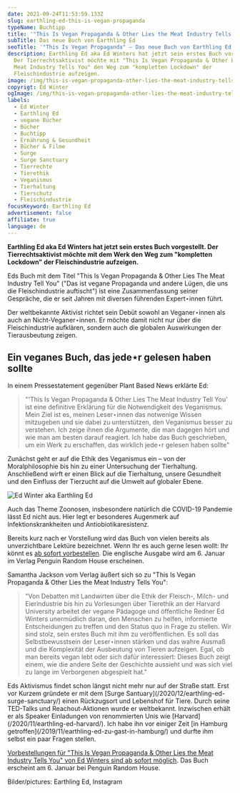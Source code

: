 ```yaml
---
date: 2021-09-24T11:53:59.133Z
slug: earthling-ed-this-is-vegan-propaganda
typeName: Buchtipp
title: '"This Is Vegan Propaganda & Other Lies the Meat Industry Tells You"'
subTitle: Das neue Buch von Earthling Ed
seoTitle: '"This Is Vegan Propaganda" – Das neue Buch von Earthling Ed – Lesetipp'
description: Earthling Ed aka Ed Winters hat jetzt sein erstes Buch vorgestellt.
  Der Tierrechtsaktivist möchte mit "This Is Vegan Propaganda & Other Lies the
  Meat Industry Tells You" den Weg zum "kompletten Lockdown" der
  Fleischindustrie aufzeigen.
image: /img/this-is-vegan-propaganda-other-lies-the-meat-industry-tells-you-ed-winter.jpg
copyrigt: Ed Winter
ogImage: /img/this-is-vegan-propaganda-other-lies-the-meat-industry-tells-you-ed-winter-fb.png
labels:
  - Ed Winter
  - Earthling Ed
  - vegane Bücher
  - Bücher
  - Buchtipp
  - Ernährung & Gesundheit
  - Bücher & Filme
  - Surge
  - Surge Sanctuary
  - Tierrechte
  - Tierethik
  - Veganismus
  - Tierhaltung
  - Tierschutz
  - Fleischindustrie
focusKeyword: Earthling Ed
advertisement: false
affiliate: true
language: de
---
```

**Earthling Ed aka Ed Winters hat jetzt sein erstes Buch vorgestellt. Der Tierrechtsaktivist möchte mit dem Werk den Weg zum "kompletten Lockdown" der Fleischindustrie aufzeigen.**

Eds Buch mit dem Titel "This Is Vegan Propaganda & Other Lies The Meat Industry Tell You" ("Das ist vegane Propaganda und andere Lügen, die uns die Fleischindustrie auftischt") ist eine Zusammenfassung seiner Gespräche, die er seit Jahren mit diversen führenden Expert⋆innen führt.

Der weltbekannte Aktivist richtet sein Debüt sowohl an Veganer⋆innen als auch an Nicht-Veganer⋆innen. Er möchte damit nicht nur über die Fleischindustrie aufklären, sondern auch die globalen Auswirkungen der Tierausbeutung zeigen.

## Ein veganes Buch, das jede⋆r gelesen haben sollte

In einem Pressestatement gegenüber Plant Based News erklärte Ed:

> "'This Is Vegan Propaganda & Other Lies The Meat Industry Tell You' ist eine definitive Erklärung für die Notwendigkeit des Veganismus. Mein Ziel ist es, meinen Leser⋆innen das notwenige Wissen mitzugeben und sie dabei zu unterstützen, den Veganismus besser zu verstehen. Ich zeige ihnen die Argumente, die man dagegen hört und wie man am besten darauf reagiert. Ich habe das Buch geschrieben, um ein Werk zu erschaffen, das wirklich jede⋆r gelesen haben sollte"

Zunächst geht er auf die Ethik des Veganismus ein – von der Moralphilosophie bis hin zu einer Untersuchung der Tierhaltung. Anschließend wirft er einen Blick auf die Tierhaltung, unsere Gesundheit und den Einfluss der Tierzucht auf die Umwelt auf globaler Ebene.

![Ed Winter aka Earthling Ed](/img/561519880.jpeg "Ed Winter aka Earthling Ed")

Auch das Theme Zoonosen, insbesondere natürlich die COVID-19 Pandemie lässt Ed nicht aus. Hier legt er besonderes Augenmerk auf Infektionskrankheiten und Antiobiotikaresistenz.

Bereits kurz nach er Vorstellung wird das Buch von vielen bereits als unverzichtbare Lektüre bezeichnet. Wenn Ihr es auch gerne lesen wollt: Ihr könnt es [ab sofort vorbestellen](https://amzn.to/3CIWS2s). Die englische Ausgabe wird am 6. Januar im Verlag Penguin Random House erscheinen.

Samantha Jackson vom Verlag äußert sich so zu "This Is Vegan Propaganda & Other Lies the Meat Industry Tells You": 

> "Von Debatten mit Landwirten über die Ethik der Fleisch-, Milch- und Eierindustrie bis hin zu Vorlesungen über Tierethik an der Harvard University arbeitet der vegane Pädagoge und öffentliche Redner Ed Winters unermüdlich daran, den Menschen zu helfen, informierte Entscheidungen zu treffen und den Status quo in Frage zu stellen. Wir sind stolz, sein erstes Buch mit ihm zu veröffentlichen. Es soll das Selbstbewusstsein der Leser⋆innen stärken und das wahre Ausmaß und die Komplexität der Ausbeutung von Tieren aufzeigen. Egal, ob man bereits vegan lebt oder sich dafür interessiert: Dieses Buch zeigt einem, wie die andere Seite der Geschichte aussieht und was sich viel zu lange im Verborgenen abgespielt hat."

Eds Aktivismus findet schon längst nicht mehr nur auf der Straße statt. Erst vor Kurzem gründete er mit dem \[Surge Santuary](/2020/12/earthling-ed-surge-sanctuary/) einen Rückzugsort und Lebenshof für Tiere. Durch seine TED-Talks und Reachout-Aktionen wurde er weltbekannt. Inzwischen erhält er als Speaker Einladungen von renommierten Unis wie \[Harvard](/2020/11/earthling-ed-harvard/). Ich habe ihn vor einiger Zeit \[in Hamburg getroffen](/2019/11/earthling-ed-zu-gast-in-hamburg/) und durfte ihm selbst ein paar Fragen stellen.

[Vorbestellungen für "This Is Vegan Propaganda & Other Lies the Meat Industry Tells You" von Ed Winters sind ab sofort möglich](https://amzn.to/3CIWS2s). Das Buch erscheint am 6. Januar bei Penguin Random House.

<YouTube id="sXiPiqC4Inw" />

Bilder/pictures: Earthling Ed, Instagram
